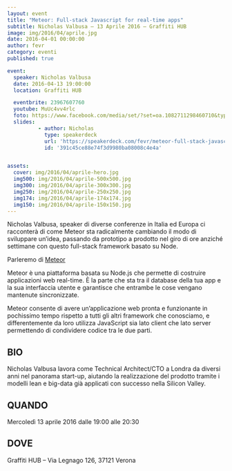 ```yaml
---
layout: event
title: "Meteor: Full-stack Javascript for real-time apps"
subtitle: Nicholas Valbusa – 13 Aprile 2016 – Graffiti HUB
image: img/2016/04/aprile.jpg
date: 2016-04-01 00:00:00
author: fevr
category: eventi
published: true

event:
  speaker: Nicholas Valbusa
  date: 2016-04-13 19:00:00
  location: Graffiti HUB

  eventbrite: 23967607760
  youtube: MuUc4vv4rlc
  foto: https://www.facebook.com/media/set/?set=oa.1082711298460710&type=3
  slides:
          - author: Nicholas
            type: speakerdeck
            url: 'https://speakerdeck.com/fevr/meteor-full-stack-javascript-for-real-time-apps-from-idea-to-execution-faster'
            id: '391c45ce88e74f3d9980ba08008c4e4a'


assets:
  cover: img/2016/04/aprile-hero.jpg
  img500: img/2016/04/aprile-500x500.jpg
  img300: img/2016/04/aprile-300x300.jpg
  img250: img/2016/04/aprile-250x250.jpg
  img174: img/2016/04/aprile-174x174.jpg
  img150: img/2016/04/aprile-150x150.jpg
---
```


Nicholas Valbusa, speaker di diverse conferenze in Italia ed Europa ci racconterà di come Meteor sta
radicalmente cambiando il modo di sviluppare un’idea, passando da prototipo a prodotto nel giro di ore
anziché settimane con questo full-stack framework basato su Node.

Parleremo di [Meteor](https://www.meteor.com/)

Meteor è una piattaforma basata su Node.js che permette di costruire applicazioni web real-time.
È la parte che sta tra il database della tua app e la sua interfaccia utente e garantisce che entrambe
le cose vengano mantenute sincronizzate.

Meteor consente di avere un’applicazione web pronta e funzionante in pochissimo tempo rispetto a tutti gli
altri framework che conosciamo, e differentemente da loro utilizza JavaScript sia lato client che lato server
permettendo di condividere codice tra le due parti.

## BIO
Nicholas Valbusa lavora come Technical Architect/CTO a Londra da diversi anni nel panorama start-up,
aiutando la realizzazione del prodotto tramite i modelli lean e big-data già applicati con successo
nella Silicon Valley.


## QUANDO
Mercoledì 13 aprile 2016 dalle 19:00 alle 20:30

## DOVE
Graffiti HUB – Via Legnago 126, 37121 Verona